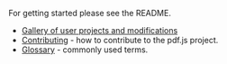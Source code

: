 For getting started please see the README.

+ [Gallery of user projects and modifications](wiki/Gallery-of-user-projects-and-modifications)
+ [Contributing](wiki/Contributing) - how to contribute to the pdf.js project.
+ [Glossary](wiki/Glossary) - commonly used terms.
